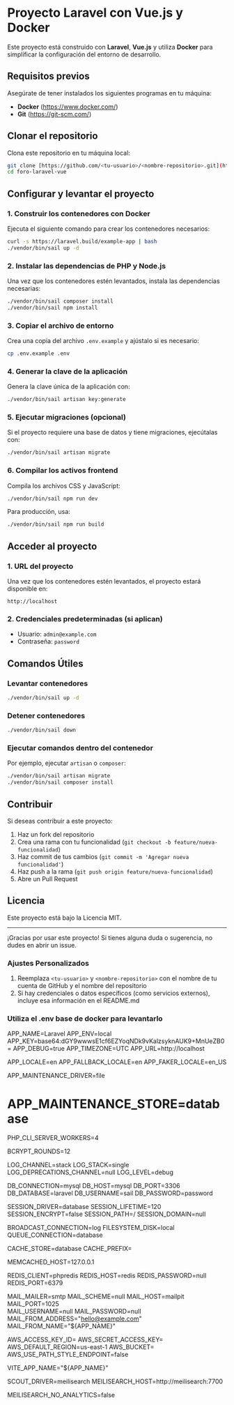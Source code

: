 # Proyecto Laravel con Vue.js y Docker

Este proyecto está construido con **Laravel**, **Vue.js** y utiliza **Docker** para simplificar la configuración del entorno de desarrollo.

## Requisitos previos

Asegúrate de tener instalados los siguientes programas en tu máquina:
- **Docker** (https://www.docker.com/)
- **Git** (https://git-scm.com/)

## Clonar el repositorio

Clona este repositorio en tu máquina local:

```bash
git clone [https://github.com/<tu-usuario>/<nombre-repositorio>.git](https://github.com/nfuegopy/foro-laravel-vue)
cd foro-laravel-vue
```

## Configurar y levantar el proyecto

### 1. Construir los contenedores con Docker

Ejecuta el siguiente comando para crear los contenedores necesarios:

```bash
curl -s https://laravel.build/example-app | bash
./vendor/bin/sail up -d
```

### 2. Instalar las dependencias de PHP y Node.js

Una vez que los contenedores estén levantados, instala las dependencias necesarias:

```bash
./vendor/bin/sail composer install
./vendor/bin/sail npm install
```

### 3. Copiar el archivo de entorno

Crea una copia del archivo `.env.example` y ajústalo si es necesario:

```bash
cp .env.example .env
```

### 4. Generar la clave de la aplicación

Genera la clave única de la aplicación con:

```bash
./vendor/bin/sail artisan key:generate
```

### 5. Ejecutar migraciones (opcional)

Si el proyecto requiere una base de datos y tiene migraciones, ejecútalas con:

```bash
./vendor/bin/sail artisan migrate
```

### 6. Compilar los activos frontend

Compila los archivos CSS y JavaScript:

```bash
./vendor/bin/sail npm run dev
```

Para producción, usa:

```bash
./vendor/bin/sail npm run build
```

## Acceder al proyecto

### 1. URL del proyecto

Una vez que los contenedores estén levantados, el proyecto estará disponible en:

```
http://localhost
```

### 2. Credenciales predeterminadas (si aplican)
- Usuario: `admin@example.com`
- Contraseña: `password`

## Comandos Útiles

### Levantar contenedores
```bash
./vendor/bin/sail up -d
```

### Detener contenedores
```bash
./vendor/bin/sail down
```

### Ejecutar comandos dentro del contenedor
Por ejemplo, ejecutar `artisan` o `composer`:

```bash
./vendor/bin/sail artisan migrate
./vendor/bin/sail composer install
```

## Contribuir

Si deseas contribuir a este proyecto:

1. Haz un fork del repositorio
2. Crea una rama con tu funcionalidad (`git checkout -b feature/nueva-funcionalidad`)
3. Haz commit de tus cambios (`git commit -m 'Agregar nueva funcionalidad'`)
4. Haz push a la rama (`git push origin feature/nueva-funcionalidad`)
5. Abre un Pull Request

## Licencia

Este proyecto está bajo la Licencia MIT.

---

¡Gracias por usar este proyecto! Si tienes alguna duda o sugerencia, no dudes en abrir un issue.

### Ajustes Personalizados

1. Reemplaza `<tu-usuario>` y `<nombre-repositorio>` con el nombre de tu cuenta de GitHub y el nombre del repositorio
2. Si hay credenciales o datos específicos (como servicios externos), incluye esa información en el README.md

### Utiliza el .env base de docker para levantarlo
APP_NAME=Laravel
APP_ENV=local
APP_KEY=base64:dGY9wwwsE1cf6EZYoqNDk9vKalzsyknAUK9+MnUeZB0=
APP_DEBUG=true
APP_TIMEZONE=UTC
APP_URL=http://localhost

APP_LOCALE=en
APP_FALLBACK_LOCALE=en
APP_FAKER_LOCALE=en_US

APP_MAINTENANCE_DRIVER=file
# APP_MAINTENANCE_STORE=database

PHP_CLI_SERVER_WORKERS=4

BCRYPT_ROUNDS=12

LOG_CHANNEL=stack
LOG_STACK=single
LOG_DEPRECATIONS_CHANNEL=null
LOG_LEVEL=debug

DB_CONNECTION=mysql
DB_HOST=mysql
DB_PORT=3306
DB_DATABASE=laravel
DB_USERNAME=sail
DB_PASSWORD=password

SESSION_DRIVER=database
SESSION_LIFETIME=120
SESSION_ENCRYPT=false
SESSION_PATH=/
SESSION_DOMAIN=null

BROADCAST_CONNECTION=log
FILESYSTEM_DISK=local
QUEUE_CONNECTION=database

CACHE_STORE=database
CACHE_PREFIX=

MEMCACHED_HOST=127.0.0.1

REDIS_CLIENT=phpredis
REDIS_HOST=redis
REDIS_PASSWORD=null
REDIS_PORT=6379

MAIL_MAILER=smtp
MAIL_SCHEME=null
MAIL_HOST=mailpit
MAIL_PORT=1025                                                                       
MAIL_USERNAME=null
MAIL_PASSWORD=null
MAIL_FROM_ADDRESS="hello@example.com"
MAIL_FROM_NAME="${APP_NAME}"

AWS_ACCESS_KEY_ID=
AWS_SECRET_ACCESS_KEY=
AWS_DEFAULT_REGION=us-east-1
AWS_BUCKET=
AWS_USE_PATH_STYLE_ENDPOINT=false

VITE_APP_NAME="${APP_NAME}"

SCOUT_DRIVER=meilisearch
MEILISEARCH_HOST=http://meilisearch:7700

MEILISEARCH_NO_ANALYTICS=false
